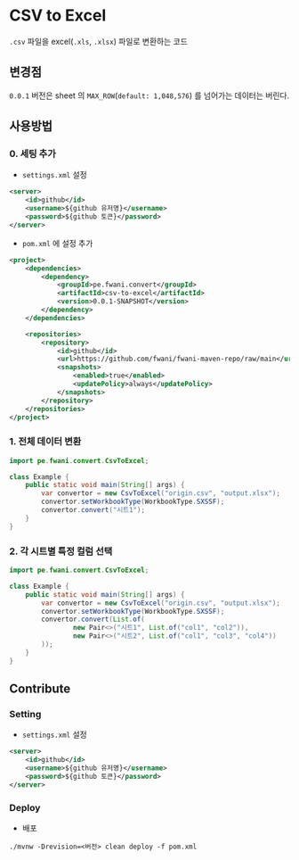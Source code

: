 # CSV to Excel

`.csv` 파일을 excel(`.xls`, `.xlsx`) 파일로 변환하는 코드

## 변경점

`0.0.1` 버전은 sheet 의 `MAX_ROW`(`default: 1,048,576`) 를 넘어가는 데이터는 버린다.

## 사용방법

### 0. 세팅 추가

- `settings.xml` 설정

```xml
<server>
    <id>github</id>
    <username>${github 유저명}</username>
    <password>${github 토큰}</password>
</server>
```

- `pom.xml` 에 설정 추가

```xml
<project>
    <dependencies>
        <dependency>
            <groupId>pe.fwani.convert</groupId>
            <artifactId>csv-to-excel</artifactId>
            <version>0.0.1-SNAPSHOT</version>
        </dependency>
    </dependencies>

    <repositories>
        <repository>
            <id>github</id>
            <url>https://github.com/fwani/fwani-maven-repo/raw/main</url>
            <snapshots>
                <enabled>true</enabled>
                <updatePolicy>always</updatePolicy>
            </snapshots>
        </repository>
    </repositories>
</project>
```

### 1. 전체 데이터 변환

```java
import pe.fwani.convert.CsvToExcel;

class Example {
    public static void main(String[] args) {
        var convertor = new CsvToExcel("origin.csv", "output.xlsx");
        convertor.setWorkbookType(WorkbookType.SXSSF);
        convertor.convert("시트1");
    }
}
```

### 2. 각 시트별 특정 컬럼 선택

```java
import pe.fwani.convert.CsvToExcel;

class Example {
    public static void main(String[] args) {
        var convertor = new CsvToExcel("origin.csv", "output.xlsx");
        convertor.setWorkbookType(WorkbookType.SXSSF);
        convertor.convert(List.of(
                new Pair<>("시트1", List.of("col1", "col2")),
                new Pair<>("시트2", List.of("col1", "col3", "col4"))
        ));
    }
}
```

## Contribute

### Setting

- `settings.xml` 설정

```xml
<server>
    <id>github</id>
    <username>${github 유저명}</username>
    <password>${github 토큰}</password>
</server>
```

### Deploy

- 배포

```shell
./mvnw -Drevision=<버전> clean deploy -f pom.xml
```

